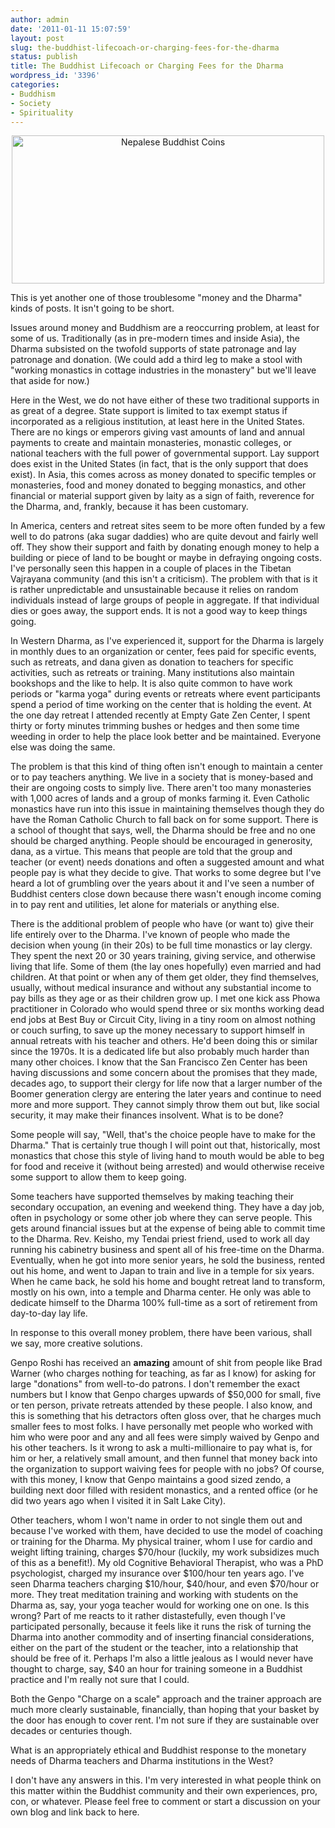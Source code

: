 ```yaml
---
author: admin
date: '2011-01-11 15:07:59'
layout: post
slug: the-buddhist-lifecoach-or-charging-fees-for-the-dharma
status: publish
title: The Buddhist Lifecoach or Charging Fees for the Dharma
wordpress_id: '3396'
categories:
- Buddhism
- Society
- Spirituality
---
```

<p style="text-align: center"><a href="http://www.flickr.com/photos/albill/5346855673/" title="Nepalese Buddhist Coins by albill, on Flickr"><img src="https://farm6.static.flickr.com/5164/5346855673_fcfb915814.jpg" border="0" width="500" height="237" alt="Nepalese Buddhist Coins" /></a></p>

This is yet another one of those troublesome "money and the Dharma" kinds of posts. It isn't going to be short.

Issues around money and Buddhism are a reoccurring problem, at least for some of us. Traditionally (as in pre-modern times and inside Asia), the Dharma subsisted on the twofold supports of state patronage and lay patronage and donation. (We could add a third leg to make a stool with "working monastics in cottage industries in the monastery" but we'll leave that aside for now.)

Here in the West, we do not have either of these two traditional supports in as great of a degree. State support is limited to tax exempt status if incorporated as a religious institution, at least here in the United States. There are no kings or emperors giving vast amounts of land and annual payments to create and maintain monasteries, monastic colleges, or national teachers with the full power of governmental support. Lay support does exist in the United States (in fact, that is the only support that does exist). In Asia, this comes across as money donated to specific temples or monasteries, food and money donated to begging monastics, and other financial or material support given by laity as a sign of faith, reverence for the Dharma, and, frankly, because it has been customary. 

In America, centers and retreat sites seem to be more often funded by a few well to do patrons (aka sugar daddies) who are quite devout and fairly well off. They show their support and faith by donating enough money to help a building or piece of land to be bought or maybe in defraying ongoing costs. I've personally seen this happen in a couple of places in the Tibetan Vajrayana community (and this isn't a criticism). The problem with that is it is rather unpredictable and unsustainable because it relies on random individuals instead of large groups of people in aggregate. If that individual dies or goes away, the support ends. It is not a good way to keep things going. 

In Western Dharma, as I've experienced it, support for the Dharma is largely in monthly dues to an organization or center, fees paid for specific events, such as retreats, and dana given as donation to teachers for specific activities, such as retreats or training. Many institutions also maintain bookshops and the like to help. It is also quite common to have work periods or "karma yoga" during events or retreats where event participants spend a period of time working on the center that is holding the event. At the one day retreat I attended recently at Empty Gate Zen Center, I spent thirty or forty minutes trimming bushes or hedges and then some time weeding in order to help the place look better and be maintained. Everyone else was doing the same. 

The problem is that this kind of thing often isn't enough to maintain a center or to pay teachers anything. We live in a society that is money-based and their are ongoing costs to simply live. There aren't too many monasteries with 1,000 acres of lands and a group of monks farming it. Even Catholic monastics have run into this issue in maintaining themselves though they do have the Roman Catholic Church to fall back on for some support. There is a school of thought that says, well, the Dharma should be free and no one should be charged anything. People should be encouraged in generosity, dana, as a virtue. This means that people are told that the group and teacher (or event) needs donations and often a suggested amount and what people pay is what they decide to give. That works to some degree but I've heard a lot of grumbling over the years about it and I've seen a number of Buddhist centers close down because there wasn't enough income coming in to pay rent and utilities, let alone for materials or anything else.

There is the additional problem of people who have (or want to) give their life entirely over to the Dharma. I've known of people who made the decision when young (in their 20s) to be full time monastics or lay clergy. They spent the next 20 or 30 years training, giving service, and otherwise living that life. Some of them (the lay ones hopefully) even married and had children. At that point or when any of them get older, they find themselves, usually, without medical insurance and without any substantial income to pay bills as they age or as their children grow up. I met one kick ass Phowa practitioner in Colorado who would spend three or six months working dead end jobs at Best Buy or Circuit City, living in a tiny room on almost nothing or couch surfing, to save up the money necessary to support himself in annual retreats with his teacher and others. He'd been doing this or similar since the 1970s. It is a dedicated life but also probably much harder than many other choices. I know that the San Francisco Zen Center has been having discussions and some concern about the promises that they made, decades ago, to support their clergy for life now that a larger number of the Boomer generation clergy are entering the later years and continue to need more and more support. They cannot simply throw them out but, like social security, it may make their finances insolvent. What is to be done?

Some people will say, "Well, that's the choice people have to make for the Dharma." That is certainly true though I will point out that, historically, most monastics that chose this style of living hand to mouth would be able to beg for food and receive it (without being arrested) and would otherwise receive some support to allow them to keep going. 

Some teachers have supported themselves by making teaching their secondary occupation, an evening and weekend thing. They have a day job, often in psychology or some other job where they can serve people. This gets around financial issues but at the expense of being able to commit time to the Dharma. Rev. Keisho, my Tendai priest friend, used to work all day running his cabinetry business and spent all of his free-time on the Dharma. Eventually, when he got into more senior years, he sold the business, rented out his home, and went to Japan to train and live in a temple for six years. When he came back, he sold his home and bought retreat land to transform, mostly on his own, into a temple and Dharma center. He only was able to dedicate himself to the Dharma 100% full-time as a sort of retirement from day-to-day lay life.

In response to this overall money problem, there have been various, shall we say, more creative solutions. 

Genpo Roshi has received an <strong>amazing</strong> amount of shit from people like Brad Warner (who charges nothing for teaching, as far as I know) for asking for large "donations" from well-to-do patrons. I don't remember the exact numbers but I know that Genpo charges upwards of $50,000 for small, five or ten person, private retreats attended by these people. I also know, and this is something that his detractors often gloss over, that he charges much smaller fees to most folks. I have personally met people who worked with him who were poor and any and all fees were simply waived by Genpo and his other teachers. Is it wrong to ask a multi-millionaire to pay what is, for him or her, a relatively small amount, and then funnel that money back into the organization to support waiving fees for people with no jobs? Of course, with this money, I know that Genpo maintains a good sized zendo, a building next door filled with resident monastics, and a rented office (or he did two years ago when I visited it in Salt Lake City). 

Other teachers, whom I won't name in order to not single them out and because I've worked with them, have decided to use the model of coaching or training for the Dharma. My physical trainer, whom I use for cardio and weight lifting training, charges $70/hour (luckily, my work subsidizes much of this as a benefit!). My old Cognitive Behavioral Therapist, who was a PhD psychologist, charged my insurance over $100/hour ten years ago. I've seen Dharma teachers charging $10/hour, $40/hour, and even $70/hour or more. They treat meditation training and working with students on the Dharma as, say, your yoga teacher would for working one on one. Is this wrong? Part of me reacts to it rather distastefully, even though I've participated personally, because it feels like it runs the risk of turning the Dharma into another commodity and of inserting financial considerations, either on the part of the student or the teacher, into a relationship that should be free of it. Perhaps I'm also a little jealous as I would never have thought to charge, say, $40 an hour for training someone in a Buddhist practice and I'm really not sure that I could. 

Both the Genpo "Charge on a scale" approach and the trainer approach are much more clearly sustainable, financially, than hoping that your basket by the door has enough to cover rent. I'm not sure if they are sustainable over decades or centuries though.

What is an appropriately ethical and Buddhist response to the monetary needs of Dharma teachers and Dharma institutions in the West?

I don't have any answers in this. I'm very interested in what people think on this matter within the Buddhist community and their own experiences, pro, con, or whatever. Please feel free to comment or start a discussion on your own blog and link back to here.
